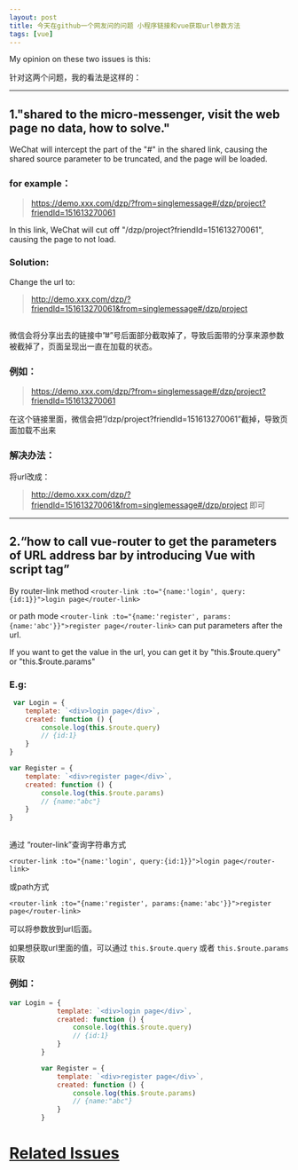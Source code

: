 ```yaml
---
layout: post
title: 今天在github一个网友问的问题 小程序链接和vue获取url参数方法
tags: [vue]
---
```


My opinion on these two issues is this:

针对这两个问题，我的看法是这样的：

---
## 1."shared to the micro-messenger, visit the web page no data, how to solve."
WeChat will intercept the part of the "#" in the shared link, causing the shared source parameter to be truncated, and the page will be loaded.

###  **for example：**
> https://demo.xxx.com/dzp/?from=singlemessage#/dzp/project?friendId=151613270061

In this link, WeChat will cut off "/dzp/project?friendId=151613270061", causing the page to not load.

### **Solution:**
Change the url to:
> http://demo.xxx.com/dzp/?friendId=151613270061&from=singlemessage#/dzp/project


## 
 
微信会将分享出去的链接中”#”号后面部分截取掉了，导致后面带的分享来源参数被截掉了，页面呈现出一直在加载的状态。

### **例如：**
> https://demo.xxx.com/dzp/?from=singlemessage#/dzp/project?friendId=151613270061

在这个链接里面，微信会把”/dzp/project?friendId=151613270061”截掉，导致页面加载不出来

### **解决办法：**
将url改成：
> http://demo.xxx.com/dzp/?friendId=151613270061&from=singlemessage#/dzp/project
即可



---


## 2.“how to call vue-router to get the parameters of URL address bar by introducing Vue with script tag”


By router-link method ```<router-link :to="{name:'login', query:{id:1}}">login page</router-link>``` 

or path mode ```<router-link :to="{name:'register', params:{name:'abc'}}">register page</router-link>``` can put parameters after the url.


If you want to get the value in the url, you can get it by "this.$route.query" or "this.$route.params"

### **E.g:**

```javascript
 var Login = {
    template: `<div>login page</div>`,
    created: function () {
        console.log(this.$route.query)
        // {id:1}
    }
}

var Register = {
    template: `<div>register page</div>`,
    created: function () {
        console.log(this.$route.params)
        // {name:"abc"}
    }
}
```


## 


通过 “router-link”查询字符串方式 
```
<router-link :to="{name:'login', query:{id:1}}">login page</router-link>
```
或path方式
```
<router-link :to="{name:'register', params:{name:'abc'}}">register page</router-link>
```
可以将参数放到url后面。


如果想获取url里面的值，可以通过 ```this.$route.query```
 或者 ```this.$route.params```
获取

### **例如：**


```javascript
var Login = {
            template: `<div>login page</div>`,
            created: function () {
                console.log(this.$route.query)
                // {id:1}
            }
        }

        var Register = {
            template: `<div>register page</div>`,
            created: function () {
                console.log(this.$route.params)
                // {name:"abc"}
            }
        }
```


# **[Related Issues](https://github.com/KamyoChae/Blog/issues/10)**